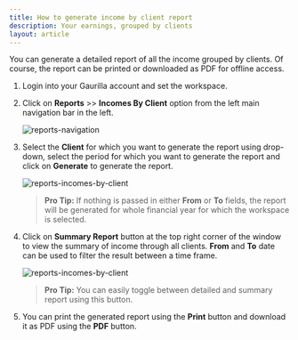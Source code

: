 ```yaml
---
title: How to generate income by client report
description: Your earnings, grouped by clients
layout: article
---
```

You can generate a detailed report of all the income grouped by clients. Of course, the report can be printed or downloaded as PDF for offline access.

1. Login into your Gaurilla account and set the workspace.

2. Click on **Reports** >> **Incomes By Client** option from the left main navigation bar in the left.

	![reports-navigation]({{site.url}}/images/navigation/reports.png)

3. Select the **Client** for which you want to generate the report using drop-down, select the period for which you want to generate the report and click on **Generate** to generate the report.

	![reports-incomes-by-client]({{site.url}}/images/reports/income-client-detailed.png)

	> **Pro Tip:** If nothing is passed in either **From** or **To** fields, the report will be generated for whole financial year for which the workspace is selected.

4. Click on **Summary Report** button at the top right corner of the window to view the summary of income through all clients. **From** and **To** date can be used to filter the result between a time frame.

	![reports-incomes-by-client]({{site.url}}/images/reports/income-client-summary.png)

	> **Pro Tip:** You can easily toggle between detailed and summary report using this button.

5. You can print the generated report using the **Print** button and download it as PDF using the **PDF** button.